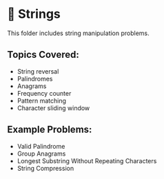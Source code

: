 # 📁 Strings

This folder includes string manipulation problems.

## Topics Covered:
- String reversal
- Palindromes
- Anagrams
- Frequency counter
- Pattern matching
- Character sliding window

## Example Problems:
- Valid Palindrome
- Group Anagrams
- Longest Substring Without Repeating Characters
- String Compression
